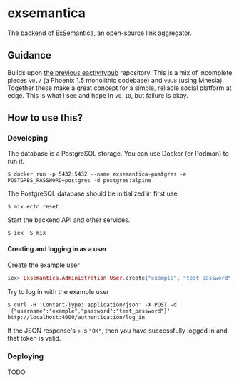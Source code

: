 # exsemantica

The backend of ExSemantica, an open-source link aggregator.

## Guidance

Builds upon [the previous eactivitypub][eactivitypub] repository.
This is a mix of incomplete pieces `v0.7` (a Phoenix 1.5 monolithic codebase) and `v0.8` (using Mnesia).
Together these make a great concept for a simple, reliable social platform at edge.
This is what I see and hope in `v0.10`, but failure is okay.

## How to use this?

### Developing

The database is a PostgreSQL storage. You can use Docker (or Podman) to run it.

```shell
$ docker run -p 5432:5432 --name exsemantica-postgres -e POSTGRES_PASSWORD=postgres -d postgres:alpine
```

The PostgreSQL database should be initialized in first use.

```shell
$ mix ecto.reset
```

Start the backend API and other services.

```shell
$ iex -S mix
```

#### Creating and logging in as a user

Create the example user

```elixir
iex> Exsemantica.Administration.User.create("example", "test_password", "user@example.com", "I'm a tester")
```

Try to log in with the example user

```shell
$ curl -H 'Content-Type: application/json' -X POST -d '{"username":"example","password":"test_password"}' http://localhost:4000/authentication/log_in
```

If the JSON response's `e` is `"OK"`, then you have successfully logged in and that token is valid.

### Deploying

TODO

[eactivitypub]: https://github.com/Chlorophytus/eactivitypub-legacy-0.2
